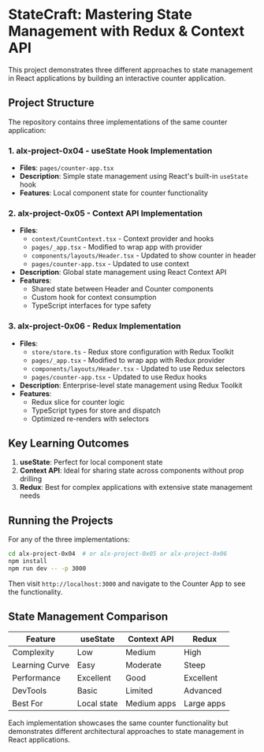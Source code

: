# StateCraft: Mastering State Management with Redux & Context API

This project demonstrates three different approaches to state management in React applications by building an interactive counter application.

## Project Structure

The repository contains three implementations of the same counter application:

### 1. alx-project-0x04 - useState Hook Implementation
- **Files**: `pages/counter-app.tsx`
- **Description**: Simple state management using React's built-in `useState` hook
- **Features**: Local component state for counter functionality

### 2. alx-project-0x05 - Context API Implementation
- **Files**: 
  - `context/CountContext.tsx` - Context provider and hooks
  - `pages/_app.tsx` - Modified to wrap app with provider
  - `components/layouts/Header.tsx` - Updated to show counter in header
  - `pages/counter-app.tsx` - Updated to use context
- **Description**: Global state management using React Context API
- **Features**: 
  - Shared state between Header and Counter components
  - Custom hook for context consumption
  - TypeScript interfaces for type safety

### 3. alx-project-0x06 - Redux Implementation
- **Files**:
  - `store/store.ts` - Redux store configuration with Redux Toolkit
  - `pages/_app.tsx` - Modified to wrap app with Redux provider
  - `components/layouts/Header.tsx` - Updated to use Redux selectors
  - `pages/counter-app.tsx` - Updated to use Redux hooks
- **Description**: Enterprise-level state management using Redux Toolkit
- **Features**:
  - Redux slice for counter logic
  - TypeScript types for store and dispatch
  - Optimized re-renders with selectors

## Key Learning Outcomes

1. **useState**: Perfect for local component state
2. **Context API**: Ideal for sharing state across components without prop drilling
3. **Redux**: Best for complex applications with extensive state management needs

## Running the Projects

For any of the three implementations:

```bash
cd alx-project-0x04  # or alx-project-0x05 or alx-project-0x06
npm install
npm run dev -- -p 3000
```

Then visit `http://localhost:3000` and navigate to the Counter App to see the functionality.

## State Management Comparison

| Feature | useState | Context API | Redux |
|---------|----------|-------------|-------|
| Complexity | Low | Medium | High |
| Learning Curve | Easy | Moderate | Steep |
| Performance | Excellent | Good | Excellent |
| DevTools | Basic | Limited | Advanced |
| Best For | Local state | Medium apps | Large apps |

Each implementation showcases the same counter functionality but demonstrates different architectural approaches to state management in React applications.

